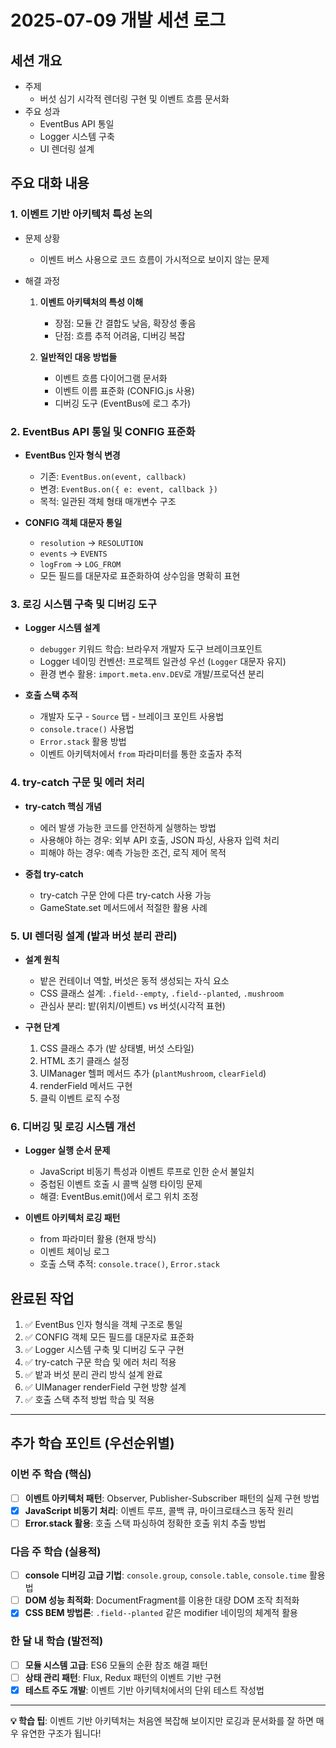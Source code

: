 # 2025-07-09 개발 세션 로그

## 세션 개요

- 주제
  - 버섯 심기 시각적 렌더링 구현 및 이벤트 흐름 문서화
- 주요 성과
  - EventBus API 통일
  - Logger 시스템 구축
  - UI 렌더링 설계

## 주요 대화 내용

### 1. 이벤트 기반 아키텍처 특성 논의

- 문제 상황
  - 이벤트 버스 사용으로 코드 흐름이 가시적으로 보이지 않는 문제

- 해결 과정
  1. **이벤트 아키텍처의 특성 이해**
     - 장점: 모듈 간 결합도 낮음, 확장성 좋음
     - 단점: 흐름 추적 어려움, 디버깅 복잡

  2. **일반적인 대응 방법들**
     - 이벤트 흐름 다이어그램 문서화
     - 이벤트 이름 표준화 (CONFIG.js 사용)
     - 디버깅 도구 (EventBus에 로그 추가)

### 2. EventBus API 통일 및 CONFIG 표준화

- **EventBus 인자 형식 변경**
  - 기존: `EventBus.on(event, callback)`
  - 변경: `EventBus.on({ e: event, callback })`
  - 목적: 일관된 객체 형태 매개변수 구조

- **CONFIG 객체 대문자 통일**
  - `resolution` → `RESOLUTION`
  - `events` → `EVENTS`
  - `logFrom` → `LOG_FROM`
  - 모든 필드를 대문자로 표준화하여 상수임을 명확히 표현

### 3. 로깅 시스템 구축 및 디버깅 도구

- **Logger 시스템 설계**
  - `debugger` 키워드 학습: 브라우저 개발자 도구 브레이크포인트
  - Logger 네이밍 컨벤션: 프로젝트 일관성 우선 (`Logger` 대문자 유지)
  - 환경 변수 활용: `import.meta.env.DEV`로 개발/프로덕션 분리

- **호출 스택 추적**
  - 개발자 도구 - `Source` 탭 - 브레이크 포인트 사용법
  - `console.trace()` 사용법
  - `Error.stack` 활용 방법
  - 이벤트 아키텍처에서 `from` 파라미터를 통한 호출자 추적

### 4. try-catch 구문 및 에러 처리

- **try-catch 핵심 개념**
  - 에러 발생 가능한 코드를 안전하게 실행하는 방법
  - 사용해야 하는 경우: 외부 API 호출, JSON 파싱, 사용자 입력 처리
  - 피해야 하는 경우: 예측 가능한 조건, 로직 제어 목적

- **중첩 try-catch**
  - try-catch 구문 안에 다른 try-catch 사용 가능
  - GameState.set 메서드에서 적절한 활용 사례

### 5. UI 렌더링 설계 (밭과 버섯 분리 관리)

- **설계 원칙**
  - 밭은 컨테이너 역할, 버섯은 동적 생성되는 자식 요소
  - CSS 클래스 설계: `.field--empty`, `.field--planted`, `.mushroom`
  - 관심사 분리: 밭(위치/이벤트) vs 버섯(시각적 표현)

- **구현 단계**
  1.  CSS 클래스 추가 (밭 상태별, 버섯 스타일)
  2.  HTML 초기 클래스 설정
  3.  UIManager 헬퍼 메서드 추가 (`plantMushroom`, `clearField`)
  4.  renderField 메서드 구현
  5.  클릭 이벤트 로직 수정

### 6. 디버깅 및 로깅 시스템 개선

- **Logger 실행 순서 문제**
  - JavaScript 비동기 특성과 이벤트 루프로 인한 순서 불일치
  - 중첩된 이벤트 호출 시 콜백 실행 타이밍 문제
  - 해결: EventBus.emit()에서 로그 위치 조정

- **이벤트 아키텍처 로깅 패턴**
  - from 파라미터 활용 (현재 방식)
  - 이벤트 체이닝 로그
  - 호출 스택 추적: `console.trace()`, `Error.stack`

## 완료된 작업

1. ✅ EventBus 인자 형식을 객체 구조로 통일
2. ✅ CONFIG 객체 모든 필드를 대문자로 표준화
3. ✅ Logger 시스템 구축 및 디버깅 도구 구현
4. ✅ try-catch 구문 학습 및 에러 처리 적용
5. ✅ 밭과 버섯 분리 관리 방식 설계 완료
6. ✅ UIManager renderField 구현 방향 설계
7. ✅ 호출 스택 추적 방법 학습 및 적용

---

## 추가 학습 포인트 (우선순위별)

### 이번 주 학습 (핵심)

- [ ] **이벤트 아키텍처 패턴**: Observer, Publisher-Subscriber 패턴의 실제 구현 방법
- [x] **JavaScript 비동기 처리**: 이벤트 루프, 콜백 큐, 마이크로태스크 동작 원리
- [ ] **Error.stack 활용**: 호출 스택 파싱하여 정확한 호출 위치 추출 방법

### 다음 주 학습 (실용적)

- [ ] **console 디버깅 고급 기법**: `console.group`, `console.table`, `console.time` 활용법
- [ ] **DOM 성능 최적화**: DocumentFragment를 이용한 대량 DOM 조작 최적화
- [x] **CSS BEM 방법론**: `.field--planted` 같은 modifier 네이밍의 체계적 활용

### 한 달 내 학습 (발전적)

- [ ] **모듈 시스템 고급**: ES6 모듈의 순환 참조 해결 패턴
- [ ] **상태 관리 패턴**: Flux, Redux 패턴의 이벤트 기반 구현
- [x] **테스트 주도 개발**: 이벤트 기반 아키텍처에서의 단위 테스트 작성법

---

**💡 학습 팁**: 이벤트 기반 아키텍처는 처음엔 복잡해 보이지만 로깅과 문서화를 잘 하면 매우 유연한 구조가 됩니다!

